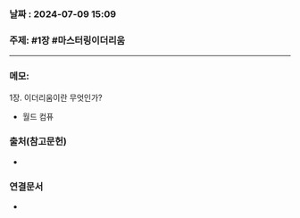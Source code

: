 
### 날짜 : 2024-07-09 15:09

### 주제: #1장 #마스터링이더리움

---
### 메모: 
1장. 이더리움이란 무엇인가? 
- 월드 컴퓨
### 출처(참고문헌)
-

### 연결문서
-